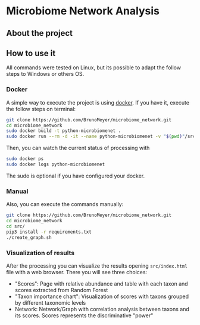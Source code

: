 # Microbiome Network Analysis

## About the project

## How to use it
All commands were tested on Linux, but its possible to adapt the follow steps to Windows or others OS.

### Docker
A simple way to execute the project is using [docker](https://www.docker.com/).
If you have it, execute the follow steps on terminal:

```bash
git clone https://github.com/BrunoMeyer/microbiome_network.git
cd microbiome_network
sudo docker build -t python-microbiomenet .
sudo docker run --rm -d -it --name python-microbiomenet -v "$(pwd)"/src:/microbnet -w "/microbnet" python-microbiomenet
```

Then, you can watch the current status of processing with
```bash
sudo docker ps
sudo docker logs python-microbiomenet
```

The sudo is optional if you have configured your docker.

### Manual
Also, you can execute the commands manually:
```bash
git clone https://github.com/BrunoMeyer/microbiome_network.git
cd microbiome_network
cd src/
pip3 install -r requirements.txt
./create_graph.sh
```

### Visualization of results
After the processing you can visualize the results opening `src/index.html` file with a web browser. There you will see three choices:

- "Scores": Page with relative abundance and table with each taxon and scores extracted from Random Forest
- "Taxon importance chart": Visualization of scores with taxons grouped by different taxonomic levels 
- Network: Network/Graph with correlation analysis between taxons and its scores. Scores represents the discriminative "power"